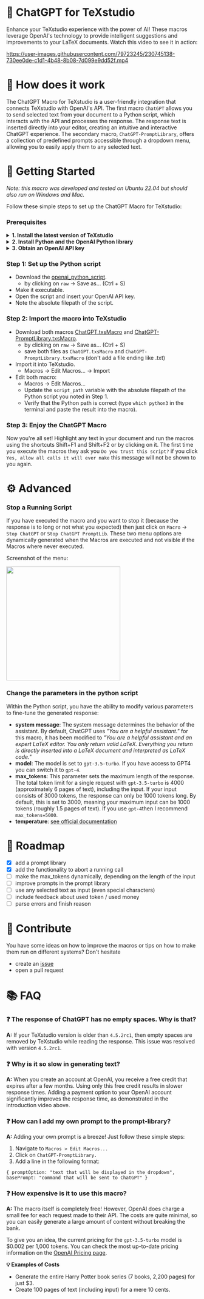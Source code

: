 # 🤖 ChatGPT for TeXstudio

Enhance your TeXstudio experience with the power of AI! These macros leverage OpenAI's technology to provide intelligent suggestions and improvements to your LaTeX documents. 
Watch this video to see it in action:

https://user-images.githubusercontent.com/79723245/230745138-730ee0de-c1d1-4b48-8b08-7d099e9dd52f.mp4

# 🧠 How does it work


The ChatGPT Macro for TeXstudio is a user-friendly integration that connects TeXstudio with OpenAI's API.
The first macro  `ChatGPT` allows you to send selected text from your document to a Python script, which interacts with the API and processes the response. 
The response text is  inserted directly into your editor, creating an intuitive and interactive ChatGPT experience.
The secondary macro, `ChatGPT-PromptLibrary`, offers a collection of predefined prompts accessible through a dropdown menu, allowing you to easily apply them to any selected text.

# 🚀 Getting Started

*Note: this macro was developed and tested on Ubuntu 22.04 but should also run on Windows and Mac.*

Follow these simple steps to set up the ChatGPT Macro for TeXstudio:

### Prerequisites

<details>
  <summary> <b>1. Install the latest version of TeXstudio</b> </summary>

Make sure you're using TeXstudio version `4.5.2rc1` or higher. To check your version, go to "Help" -> "About TeXstudio."

If you need to update, download the latest version from the [TeXstudio release page](https://github.com/texstudio-org/texstudio/releases).

For Linux users, download the `*AppImage`, make it executable (`chmod +x filename`), and run it.
</details>

<details>
  <summary> <b>2. Install Python and the OpenAI Python library</b> </summary>

Install Python from the [official website](https://realpython.com/installing-python/).

Install the `openai` Python library. Open a terminal and run `pip install openai`.
</details>

<details>
  <summary> <b>3. Obtain an OpenAI API key</b> </summary>

Create an account at [openai.com](https://chat.openai.com/auth/login) and get your API key from the [OpenAI API Keys page](https://platform.openai.com/account/api-keys). It will be only shown once, so save it somewhere for the next step.
</details>


### Step 1: Set up the Python script
 
- Download the [openai_python_script](/openai_python_script.py).
  - by clicking on `raw` -> Save as... (Ctrl + S)
- Make it executable.
- Open the script and insert your OpenAI API key.
- Note the absolute filepath of the script.

### Step 2: Import the macro into TeXstudio
- Download both macros [ChatGPT.txsMacro](/ChatGPT.txsMacro) and [ChatGPT-PromptLibrary.txsMacro](/ChatGPT-PromptLibrary.txsMacro).
  - by clicking on `raw` -> Save as... (Ctrl + S)
  - save both files as `ChatGPT.txsMacro` and `ChatGPT-PromptLibrary.txsMacro` (don't add a file ending like .txt)
- Import it into TeXstudio.
  -  Macros -> Edit Macros... -> Import
- Edit both macro:
  - Macros -> Edit Macros... 
  - Update the `script_path` variable with the absolute filepath of the Python script you noted in Step 1.
  - Verify that the Python path is correct (type `which python3` in the terminal and paste the result into the macro).

### Step 3: Enjoy the ChatGPT Macro

Now you're all set! Highlight any text in your document and run the macros using the shortcuts Shift+F1 and Shift+F2 or by clicking on it. The first time you execute the macros they ask you `Do you trust this script?` if you click `Yes, allow all calls it will ever make` this message will not be shown to you again.

# ⚙️ Advanced

### Stop a Running Script
If you have executed the macro and you want to stop it (because the response is to long or not what you expected) then just click on `Macro` -> `Stop ChatGPT` or `Stop ChatGPT PromptLib`. These two menu options are dynamically generated when the Macros are executed and not visible if the Macros where never executed.

Screenshot of the menu:

<img src="https://user-images.githubusercontent.com/79723245/235262063-53c46478-6d01-4c7b-b885-0df57307ac8d.png" width="300"/>


### Change the parameters in the python script

Within the Python script, you have the ability to modify various parameters to fine-tune the generated response:

- **system message**: The system message determines the behavior of the assistant. By default, ChatGPT uses *"You are a helpful assistant."* for this macro, it has been modified to *"You are a helpful assistant and an expert LaTeX editor. You only return valid LaTeX. Everything you return is directly inserted into a LaTeX document and interpreted as LaTeX code."*
- **model**: The model is set to `gpt-3.5-turbo`. If you have access to GPT4 you can switch it to `gpt-4`.
- **max_tokens**: This parameter sets the maximum length of the response. The total token limit for a single request with `gpt-3.5-turbo` is 4000 (approximately 6 pages of text), including the input. If your input consists of 3000 tokens, the response can only be 1000 tokens long. By default, this is set to 3000, meaning your maximum input can be 1000 tokens (roughly 1.5 pages of text). If you use `gpt-4`then I recommend `max_tokens=5000`.
- **temperature**: [see official documentation](https://platform.openai.com/docs/api-reference/chat/create#chat/create-temperature)


# 📍 Roadmap

- [x] add a prompt library
- [x] add the functionality to abort a running call
- [ ] make the max_tokens dynamically, depending on the length of the input
- [ ] improve prompts in the prompt library
- [ ] use any selected text as input (even special characters)
- [ ] include feedback about used token / used money
- [ ] parse errors and finish reason

# 💪 Contribute
You have some ideas on how to improve the macros or tips on how to make them run on different systems? Don't hesitate
- create an [issue](https://github.com/icarecti/chatgpt_macro_for_texstudio/issues) 
- open a pull request


# 📚 FAQ

### ❓ The response of ChatGPT has no empty spaces. Why is that?

**A:** If your TeXstudio version is older than `4.5.2rc1`, then empty spaces are removed by TeXstudio while reading the response. This issue was resolved with version `4.5.2rc1`.

### ❓ Why is it so slow in generating text?

**A:** When you create an account at OpenAI, you receive a free credit that expires after a few months. Using only this free credit results in slower response times. Adding a payment option to your OpenAI account significantly improves the response time, as demonstrated in the introduction video above.

### ❓ How can I add my own prompt to the prompt-library?

**A:** Adding your own prompt is a breeze! Just follow these simple steps:

1. Navigate to `Macros > Edit Macros...`
2. Click on `ChatGPT-PromptLibrary.`
3. Add a line in the following format:

``` { promptOption: "text that will be displayed in the dropdown", basePrompt: "command that will be sent to ChatGPT" } ```

### ❓ How expensive is it to use this macro?

**A:** The macro itself is completely free! However, OpenAI does charge a small fee for each request made to their API. The costs are quite minimal, so you can easily generate a large amount of content without breaking the bank.

To give you an idea, the current pricing for the `gpt-3.5-turbo` model is $0.002 per 1,000 tokens. You can check the most up-to-date pricing information on the [OpenAI Pricing page](https://openai.com/pricing).

**💡 Examples of Costs**
- Generate the entire Harry Potter book series (7 books, 2,200 pages) for just $3.
- Create 100 pages of text (including input) for a mere 10 cents.
